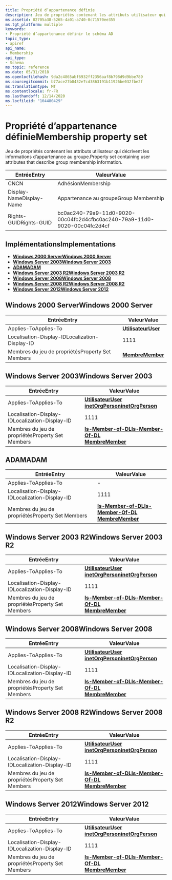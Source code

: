```yaml
---
title: Propriété d’appartenance définie
description: Jeu de propriétés contenant les attributs utilisateur qui décrivent les informations d’appartenance au groupe.
ms.assetid: 02705a38-5265-4a01-a740-0c71570ee355
ms.tgt_platform: multiple
keywords:
- Propriété d’appartenance définir le schéma AD
topic_type:
- apiref
api_name:
- Membership
api_type:
- Schema
ms.topic: reference
ms.date: 05/31/2018
ms.openlocfilehash: 9da2c4865abf6932ff2356aaf8b798d9d9bbe789
ms.sourcegitcommit: b77ace27b0432e7cd3863191b11926be032fbe2f
ms.translationtype: MT
ms.contentlocale: fr-FR
ms.lasthandoff: 12/14/2020
ms.locfileid: "104480429"
---
```

# <a name="membership-property-set"></a><span data-ttu-id="692d7-104">Propriété d’appartenance définie</span><span class="sxs-lookup"><span data-stu-id="692d7-104">Membership property set</span></span>

<span data-ttu-id="692d7-105">Jeu de propriétés contenant les attributs utilisateur qui décrivent les informations d’appartenance au groupe.</span><span class="sxs-lookup"><span data-stu-id="692d7-105">Property set containing user attributes that describe group membership information.</span></span>



| <span data-ttu-id="692d7-106">Entrée</span><span class="sxs-lookup"><span data-stu-id="692d7-106">Entry</span></span> | <span data-ttu-id="692d7-107">Valeur</span><span class="sxs-lookup"><span data-stu-id="692d7-107">Value</span></span> |
|--------------|--------------------------------------|
| <span data-ttu-id="692d7-108">CN</span><span class="sxs-lookup"><span data-stu-id="692d7-108">CN</span></span>           | <span data-ttu-id="692d7-109">Adhésion</span><span class="sxs-lookup"><span data-stu-id="692d7-109">Membership</span></span>                           |
| <span data-ttu-id="692d7-110">Display-Name</span><span class="sxs-lookup"><span data-stu-id="692d7-110">Display-Name</span></span> | <span data-ttu-id="692d7-111">Appartenance au groupe</span><span class="sxs-lookup"><span data-stu-id="692d7-111">Group Membership</span></span>                     |
| <span data-ttu-id="692d7-112">Rights-GUID</span><span class="sxs-lookup"><span data-stu-id="692d7-112">Rights-GUID</span></span>  | <span data-ttu-id="692d7-113">bc0ac240-79a9-11d0-9020-00c04fc2d4cf</span><span class="sxs-lookup"><span data-stu-id="692d7-113">bc0ac240-79a9-11d0-9020-00c04fc2d4cf</span></span> |



## <a name="implementations"></a><span data-ttu-id="692d7-114">Implémentations</span><span class="sxs-lookup"><span data-stu-id="692d7-114">Implementations</span></span>

-   [<span data-ttu-id="692d7-115">**Windows 2000 Server**</span><span class="sxs-lookup"><span data-stu-id="692d7-115">**Windows 2000 Server**</span></span>](#windows-2000-server)
-   [<span data-ttu-id="692d7-116">**Windows Server 2003**</span><span class="sxs-lookup"><span data-stu-id="692d7-116">**Windows Server 2003**</span></span>](#windows-server-2003)
-   [<span data-ttu-id="692d7-117">**ADAM**</span><span class="sxs-lookup"><span data-stu-id="692d7-117">**ADAM**</span></span>](#adam)
-   [<span data-ttu-id="692d7-118">**Windows Server 2003 R2**</span><span class="sxs-lookup"><span data-stu-id="692d7-118">**Windows Server 2003 R2**</span></span>](#windows-server-2003-r2)
-   [<span data-ttu-id="692d7-119">**Windows Server 2008**</span><span class="sxs-lookup"><span data-stu-id="692d7-119">**Windows Server 2008**</span></span>](#windows-server-2008)
-   [<span data-ttu-id="692d7-120">**Windows Server 2008 R2**</span><span class="sxs-lookup"><span data-stu-id="692d7-120">**Windows Server 2008 R2**</span></span>](#windows-server-2008-r2)
-   [<span data-ttu-id="692d7-121">**Windows Server 2012**</span><span class="sxs-lookup"><span data-stu-id="692d7-121">**Windows Server 2012**</span></span>](#windows-server-2012)

## <a name="windows-2000-server"></a><span data-ttu-id="692d7-122">Windows 2000 Server</span><span class="sxs-lookup"><span data-stu-id="692d7-122">Windows 2000 Server</span></span>



| <span data-ttu-id="692d7-123">Entrée</span><span class="sxs-lookup"><span data-stu-id="692d7-123">Entry</span></span> | <span data-ttu-id="692d7-124">Valeur</span><span class="sxs-lookup"><span data-stu-id="692d7-124">Value</span></span> |
|-------------------------|---------------------------------------|
| <span data-ttu-id="692d7-125">Applies-To</span><span class="sxs-lookup"><span data-stu-id="692d7-125">Applies-To</span></span>              | [<span data-ttu-id="692d7-126">**Utilisateur**</span><span class="sxs-lookup"><span data-stu-id="692d7-126">**User**</span></span>](c-user.md)<br/>     |
| <span data-ttu-id="692d7-127">Localisation-Display-ID</span><span class="sxs-lookup"><span data-stu-id="692d7-127">Localization-Display-ID</span></span> | <span data-ttu-id="692d7-128">11</span><span class="sxs-lookup"><span data-stu-id="692d7-128">11</span></span>                                    |
| <span data-ttu-id="692d7-129">Membres du jeu de propriétés</span><span class="sxs-lookup"><span data-stu-id="692d7-129">Property Set Members</span></span>    | [<span data-ttu-id="692d7-130">**Membre**</span><span class="sxs-lookup"><span data-stu-id="692d7-130">**Member**</span></span>](a-member.md)<br/> |



## <a name="windows-server-2003"></a><span data-ttu-id="692d7-131">Windows Server 2003</span><span class="sxs-lookup"><span data-stu-id="692d7-131">Windows Server 2003</span></span>



| <span data-ttu-id="692d7-132">Entrée</span><span class="sxs-lookup"><span data-stu-id="692d7-132">Entry</span></span> | <span data-ttu-id="692d7-133">Valeur</span><span class="sxs-lookup"><span data-stu-id="692d7-133">Value</span></span> |
|-------------------------|----------------------------------------------------------------------------------------|
| <span data-ttu-id="692d7-134">Applies-To</span><span class="sxs-lookup"><span data-stu-id="692d7-134">Applies-To</span></span>              | [<span data-ttu-id="692d7-135">**Utilisateur**</span><span class="sxs-lookup"><span data-stu-id="692d7-135">**User**</span></span>](c-user.md)<br/> [<span data-ttu-id="692d7-136">**inetOrgPerson**</span><span class="sxs-lookup"><span data-stu-id="692d7-136">**inetOrgPerson**</span></span>](c-inetorgperson.md)<br/>  |
| <span data-ttu-id="692d7-137">Localisation-Display-ID</span><span class="sxs-lookup"><span data-stu-id="692d7-137">Localization-Display-ID</span></span> | <span data-ttu-id="692d7-138">11</span><span class="sxs-lookup"><span data-stu-id="692d7-138">11</span></span>                                                                                     |
| <span data-ttu-id="692d7-139">Membres du jeu de propriétés</span><span class="sxs-lookup"><span data-stu-id="692d7-139">Property Set Members</span></span>    | [<span data-ttu-id="692d7-140">**Is-Member-of-DL**</span><span class="sxs-lookup"><span data-stu-id="692d7-140">**Is-Member-Of-DL**</span></span>](a-memberof.md)<br/> [<span data-ttu-id="692d7-141">**Membre**</span><span class="sxs-lookup"><span data-stu-id="692d7-141">**Member**</span></span>](a-member.md)<br/> |



## <a name="adam"></a><span data-ttu-id="692d7-142">ADAM</span><span class="sxs-lookup"><span data-stu-id="692d7-142">ADAM</span></span>



| <span data-ttu-id="692d7-143">Entrée</span><span class="sxs-lookup"><span data-stu-id="692d7-143">Entry</span></span> | <span data-ttu-id="692d7-144">Valeur</span><span class="sxs-lookup"><span data-stu-id="692d7-144">Value</span></span> |
|-------------------------|----------------------------------------------------------------------------------------|
| <span data-ttu-id="692d7-145">Applies-To</span><span class="sxs-lookup"><span data-stu-id="692d7-145">Applies-To</span></span>              | \-                                                                                     |
| <span data-ttu-id="692d7-146">Localisation-Display-ID</span><span class="sxs-lookup"><span data-stu-id="692d7-146">Localization-Display-ID</span></span> | <span data-ttu-id="692d7-147">11</span><span class="sxs-lookup"><span data-stu-id="692d7-147">11</span></span>                                                                                     |
| <span data-ttu-id="692d7-148">Membres du jeu de propriétés</span><span class="sxs-lookup"><span data-stu-id="692d7-148">Property Set Members</span></span>    | [<span data-ttu-id="692d7-149">**Is-Member-of-DL**</span><span class="sxs-lookup"><span data-stu-id="692d7-149">**Is-Member-Of-DL**</span></span>](a-memberof.md)<br/> [<span data-ttu-id="692d7-150">**Membre**</span><span class="sxs-lookup"><span data-stu-id="692d7-150">**Member**</span></span>](a-member.md)<br/> |



## <a name="windows-server-2003-r2"></a><span data-ttu-id="692d7-151">Windows Server 2003 R2</span><span class="sxs-lookup"><span data-stu-id="692d7-151">Windows Server 2003 R2</span></span>



| <span data-ttu-id="692d7-152">Entrée</span><span class="sxs-lookup"><span data-stu-id="692d7-152">Entry</span></span> | <span data-ttu-id="692d7-153">Valeur</span><span class="sxs-lookup"><span data-stu-id="692d7-153">Value</span></span> |
|-------------------------|----------------------------------------------------------------------------------------|
| <span data-ttu-id="692d7-154">Applies-To</span><span class="sxs-lookup"><span data-stu-id="692d7-154">Applies-To</span></span>              | [<span data-ttu-id="692d7-155">**Utilisateur**</span><span class="sxs-lookup"><span data-stu-id="692d7-155">**User**</span></span>](c-user.md)<br/> [<span data-ttu-id="692d7-156">**inetOrgPerson**</span><span class="sxs-lookup"><span data-stu-id="692d7-156">**inetOrgPerson**</span></span>](c-inetorgperson.md)<br/>  |
| <span data-ttu-id="692d7-157">Localisation-Display-ID</span><span class="sxs-lookup"><span data-stu-id="692d7-157">Localization-Display-ID</span></span> | <span data-ttu-id="692d7-158">11</span><span class="sxs-lookup"><span data-stu-id="692d7-158">11</span></span>                                                                                     |
| <span data-ttu-id="692d7-159">Membres du jeu de propriétés</span><span class="sxs-lookup"><span data-stu-id="692d7-159">Property Set Members</span></span>    | [<span data-ttu-id="692d7-160">**Is-Member-of-DL**</span><span class="sxs-lookup"><span data-stu-id="692d7-160">**Is-Member-Of-DL**</span></span>](a-memberof.md)<br/> [<span data-ttu-id="692d7-161">**Membre**</span><span class="sxs-lookup"><span data-stu-id="692d7-161">**Member**</span></span>](a-member.md)<br/> |



## <a name="windows-server-2008"></a><span data-ttu-id="692d7-162">Windows Server 2008</span><span class="sxs-lookup"><span data-stu-id="692d7-162">Windows Server 2008</span></span>



| <span data-ttu-id="692d7-163">Entrée</span><span class="sxs-lookup"><span data-stu-id="692d7-163">Entry</span></span> | <span data-ttu-id="692d7-164">Valeur</span><span class="sxs-lookup"><span data-stu-id="692d7-164">Value</span></span> |
|-------------------------|----------------------------------------------------------------------------------------|
| <span data-ttu-id="692d7-165">Applies-To</span><span class="sxs-lookup"><span data-stu-id="692d7-165">Applies-To</span></span>              | [<span data-ttu-id="692d7-166">**Utilisateur**</span><span class="sxs-lookup"><span data-stu-id="692d7-166">**User**</span></span>](c-user.md)<br/> [<span data-ttu-id="692d7-167">**inetOrgPerson**</span><span class="sxs-lookup"><span data-stu-id="692d7-167">**inetOrgPerson**</span></span>](c-inetorgperson.md)<br/>  |
| <span data-ttu-id="692d7-168">Localisation-Display-ID</span><span class="sxs-lookup"><span data-stu-id="692d7-168">Localization-Display-ID</span></span> | <span data-ttu-id="692d7-169">11</span><span class="sxs-lookup"><span data-stu-id="692d7-169">11</span></span>                                                                                     |
| <span data-ttu-id="692d7-170">Membres du jeu de propriétés</span><span class="sxs-lookup"><span data-stu-id="692d7-170">Property Set Members</span></span>    | [<span data-ttu-id="692d7-171">**Is-Member-of-DL**</span><span class="sxs-lookup"><span data-stu-id="692d7-171">**Is-Member-Of-DL**</span></span>](a-memberof.md)<br/> [<span data-ttu-id="692d7-172">**Membre**</span><span class="sxs-lookup"><span data-stu-id="692d7-172">**Member**</span></span>](a-member.md)<br/> |



## <a name="windows-server-2008-r2"></a><span data-ttu-id="692d7-173">Windows Server 2008 R2</span><span class="sxs-lookup"><span data-stu-id="692d7-173">Windows Server 2008 R2</span></span>



| <span data-ttu-id="692d7-174">Entrée</span><span class="sxs-lookup"><span data-stu-id="692d7-174">Entry</span></span> | <span data-ttu-id="692d7-175">Valeur</span><span class="sxs-lookup"><span data-stu-id="692d7-175">Value</span></span> |
|-------------------------|----------------------------------------------------------------------------------------|
| <span data-ttu-id="692d7-176">Applies-To</span><span class="sxs-lookup"><span data-stu-id="692d7-176">Applies-To</span></span>              | [<span data-ttu-id="692d7-177">**Utilisateur**</span><span class="sxs-lookup"><span data-stu-id="692d7-177">**User**</span></span>](c-user.md)<br/> [<span data-ttu-id="692d7-178">**inetOrgPerson**</span><span class="sxs-lookup"><span data-stu-id="692d7-178">**inetOrgPerson**</span></span>](c-inetorgperson.md)<br/>  |
| <span data-ttu-id="692d7-179">Localisation-Display-ID</span><span class="sxs-lookup"><span data-stu-id="692d7-179">Localization-Display-ID</span></span> | <span data-ttu-id="692d7-180">11</span><span class="sxs-lookup"><span data-stu-id="692d7-180">11</span></span>                                                                                     |
| <span data-ttu-id="692d7-181">Membres du jeu de propriétés</span><span class="sxs-lookup"><span data-stu-id="692d7-181">Property Set Members</span></span>    | [<span data-ttu-id="692d7-182">**Is-Member-of-DL**</span><span class="sxs-lookup"><span data-stu-id="692d7-182">**Is-Member-Of-DL**</span></span>](a-memberof.md)<br/> [<span data-ttu-id="692d7-183">**Membre**</span><span class="sxs-lookup"><span data-stu-id="692d7-183">**Member**</span></span>](a-member.md)<br/> |



## <a name="windows-server-2012"></a><span data-ttu-id="692d7-184">Windows Server 2012</span><span class="sxs-lookup"><span data-stu-id="692d7-184">Windows Server 2012</span></span>



| <span data-ttu-id="692d7-185">Entrée</span><span class="sxs-lookup"><span data-stu-id="692d7-185">Entry</span></span> | <span data-ttu-id="692d7-186">Valeur</span><span class="sxs-lookup"><span data-stu-id="692d7-186">Value</span></span> |
|-------------------------|----------------------------------------------------------------------------------------|
| <span data-ttu-id="692d7-187">Applies-To</span><span class="sxs-lookup"><span data-stu-id="692d7-187">Applies-To</span></span>              | [<span data-ttu-id="692d7-188">**Utilisateur**</span><span class="sxs-lookup"><span data-stu-id="692d7-188">**User**</span></span>](c-user.md)<br/> [<span data-ttu-id="692d7-189">**inetOrgPerson**</span><span class="sxs-lookup"><span data-stu-id="692d7-189">**inetOrgPerson**</span></span>](c-inetorgperson.md)<br/>  |
| <span data-ttu-id="692d7-190">Localisation-Display-ID</span><span class="sxs-lookup"><span data-stu-id="692d7-190">Localization-Display-ID</span></span> | <span data-ttu-id="692d7-191">11</span><span class="sxs-lookup"><span data-stu-id="692d7-191">11</span></span>                                                                                     |
| <span data-ttu-id="692d7-192">Membres du jeu de propriétés</span><span class="sxs-lookup"><span data-stu-id="692d7-192">Property Set Members</span></span>    | [<span data-ttu-id="692d7-193">**Is-Member-of-DL**</span><span class="sxs-lookup"><span data-stu-id="692d7-193">**Is-Member-Of-DL**</span></span>](a-memberof.md)<br/> [<span data-ttu-id="692d7-194">**Membre**</span><span class="sxs-lookup"><span data-stu-id="692d7-194">**Member**</span></span>](a-member.md)<br/> |



 

 





